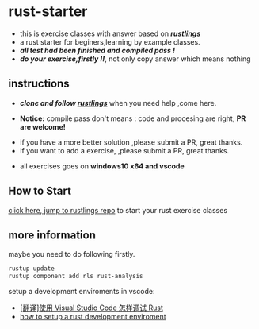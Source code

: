# rust-starter

- this is exercise classes with answer based on **_[rustlings](https://github.com/rust-lang/rustlings)_**
- a rust starter for beginers,learning by example classes.
- **_all test had been finished and compiled pass !_**
- **_do your exercise,firstly !!_**, not only copy answer which means nothing

## instructions

- **_clone and follow [rustlings](https://github.com/rust-lang/rustlings)_** when you need help ,come here.

- **Notice:** compile pass don't means : code and procesing are right, **PR are welcome!**
 + if you have a more better solution ,please submit a PR, great thanks.
 + if you want to add a exercise, ,please submit a PR, great thanks.

- all exercises goes on **windows10 x64 and vscode**

## How to Start

[click here, jump to rustlings repo](https://github.com/rust-lang/rustlings#getting-started) to start your rust exercise classes

## more information

maybe you need to do following firstly.

```bash
rustup update
rustup component add rls rust-analysis
```

setup a development enviroments in vscode:

- [[翻译]使用 Visual Studio Code 怎样调试 Rust](https://www.cnblogs.com/AlienXu/p/how-to-debug-rust-with-visual-studio-code.html)
- [how to setup a rust development enviroment](https://zhuanlan.zhihu.com/p/92172591)
